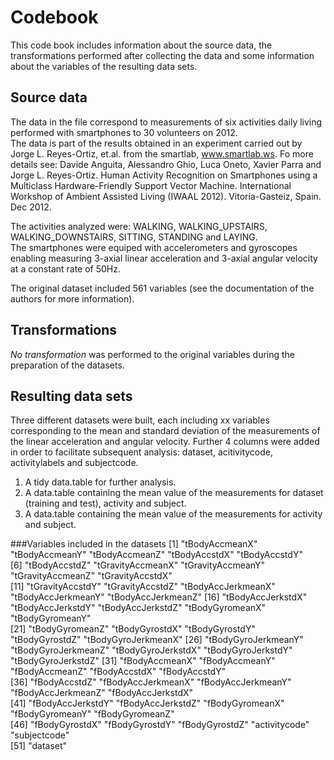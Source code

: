Codebook
=========
This code book includes information about the source data, the transformations performed after collecting the data and some information about the variables of the resulting data sets.

Source data
----------------
The data in the file correspond to measurements of six activities daily living performed with smartphones to 30 volunteers on 2012.  
The data is part of the results obtained in an experiment carried out by Jorge L. Reyes-Ortiz, et.al. from the smartlab, www.smartlab.ws. Fo more details see: Davide Anguita, Alessandro Ghio, Luca Oneto, Xavier Parra and Jorge L. Reyes-Ortiz. Human Activity Recognition on Smartphones using a Multiclass Hardware-Friendly Support Vector Machine. International Workshop of Ambient Assisted Living (IWAAL 2012). Vitoria-Gasteiz, Spain. Dec 2012.  

The activities analyzed were: WALKING, WALKING_UPSTAIRS, WALKING_DOWNSTAIRS, SITTING, STANDING and LAYING.  
The smartphones were equiped with accelerometers and gyroscopes enabling measuring 3-axial linear acceleration and 3-axial angular velocity at a constant rate of 50Hz.  

The original dataset included 561 variables (see the documentation of the authors for more information). 

Transformations
------------------------
*No transformation* was performed to the original variables during the preparation of the datasets.

Resulting data sets
-------------------------
Three different datasets were built, each including xx variables corresponding to the mean and standard deviation of the measurements of the linear acceleration and angular velocity. Further 4 columns were added in order to facilitate subsequent analysis: dataset, acitivitycode, activitylabels and subjectcode.

1. A tidy data.table for further analysis.
2. A data.table containing the mean value of the measurements for dataset (training and test), activity and subject.
3. A data.table containing the mean value of the measurements for activity and subject.  

###Variables included in the datasets
[1] "tBodyAccmeanX"      "tBodyAccmeanY"      "tBodyAccmeanZ"      "tBodyAccstdX"       "tBodyAccstdY"      
[6] "tBodyAccstdZ"       "tGravityAccmeanX"   "tGravityAccmeanY"   "tGravityAccmeanZ"   "tGravityAccstdX"   
[11] "tGravityAccstdY"    "tGravityAccstdZ"    "tBodyAccJerkmeanX"  "tBodyAccJerkmeanY"  "tBodyAccJerkmeanZ" 
[16] "tBodyAccJerkstdX"   "tBodyAccJerkstdY"   "tBodyAccJerkstdZ"   "tBodyGyromeanX"     "tBodyGyromeanY"    
[21] "tBodyGyromeanZ"     "tBodyGyrostdX"      "tBodyGyrostdY"      "tBodyGyrostdZ"      "tBodyGyroJerkmeanX"
[26] "tBodyGyroJerkmeanY" "tBodyGyroJerkmeanZ" "tBodyGyroJerkstdX"  "tBodyGyroJerkstdY"  "tBodyGyroJerkstdZ" 
[31] "fBodyAccmeanX"      "fBodyAccmeanY"      "fBodyAccmeanZ"      "fBodyAccstdX"       "fBodyAccstdY"      
[36] "fBodyAccstdZ"       "fBodyAccJerkmeanX"  "fBodyAccJerkmeanY"  "fBodyAccJerkmeanZ"  "fBodyAccJerkstdX"  
[41] "fBodyAccJerkstdY"   "fBodyAccJerkstdZ"   "fBodyGyromeanX"     "fBodyGyromeanY"     "fBodyGyromeanZ"    
[46] "fBodyGyrostdX"      "fBodyGyrostdY"      "fBodyGyrostdZ"      "activitycode"       "subjectcode"       
[51] "dataset"

